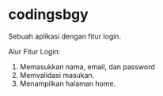 # codingsbgy
Sebuah aplikasi dengan fitur login.

Alur Fitur Login:
1. Memasukkan nama, email, dan password
2. Memvalidasi masukan.
3. Menampilkan halaman home.
